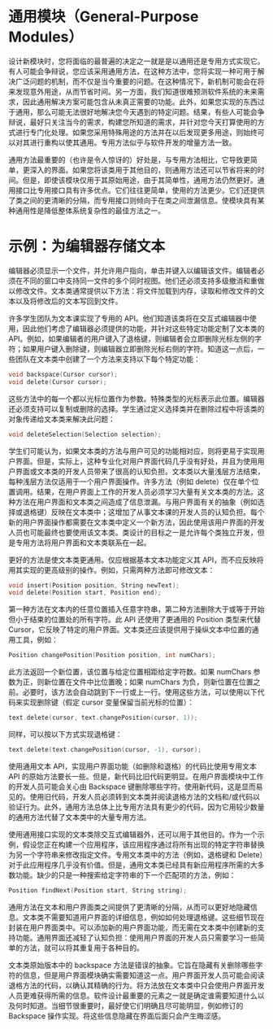 # 通用模块（General-Purpose Modules）

设计新模块时，您将面临的最普遍的决定之一就是是以通用还是专用方式实现它。有人可能会争辩说，您应该采用通用方法，在这种方法中，您将实现一种可用于解决广泛问题的机制，而不仅是当今重要的问题。在这种情况下，新机制可能会在将来发现意外用途，从而节省时间。另一方面，我们知道很难预测软件系统的未来需求，因此通用解决方案可能包含从未真正需要的功能。此外，如果您实现的东西过于通用，那么可能无法很好地解决您今天遇到的特定问题。结果，有些人可能会争辩说，最好只关注当今的需求，构建您所知道的需求，并针对您今天打算使用的方式进行专门化处理。如果您采用特殊用途的方法并在以后发现更多用途，则始终可以对其进行重构以使其通用。专用方法似乎与软件开发的增量方法一致。

通用方法最重要的（也许是令人惊讶的）好处是，与专用方法相比，它导致更简单，更深入的界面。如果您将该类用于其他目的，则通用方法还可以节省将来的时间。但是，即使该模块仅用于其原始用途，由于其简单性，通用方法仍然更好。通用接口比专用接口具有许多优点。它们往往更简单，使用的方法更少。它们还提供了类之间的更清晰的分隔，而专用接口则倾向于在类之间泄漏信息。使模块具有某种通用性是降低整体系统复杂性的最佳方法之一。

# 示例：为编辑器存储文本

编辑器必须显示一个文件，并允许用户指向，单击并键入以编辑该文件。编辑者必须在不同的窗口中支持同一文件的多个同时视图。他们还必须支持多级撤消和重做以修改文件。文本类通常提供以下方法：将文件加载到内存，读取和修改文件的文本以及将修改后的文本写回到文件。

许多学生团队为文本课实现了专用的 API。他们知道该类将在交互式编辑器中使用，因此他们考虑了编辑器必须提供的功能，并针对这些特定功能定制了文本类的 API。例如，如果编辑者的用户键入了退格键，则编辑者会立即删除光标左侧的字符；如果用户键入删除键，则编辑器立即删除光标右侧的字符。知道这一点后，一些团队在文本类中创建了一个方法来支持以下每个特定功能：

```c
void backspace(Cursor cursor);
void delete(Cursor cursor);
```

这些方法中的每一个都以光标位置作为参数。特殊类型的光标表示此位置。编辑器还必须支持可以复制或删除的选择。学生通过定义选择类并在删除过程中将该类的对象传递给文本类来解决此问题：

```c
void deleteSelection(Selection selection);
```

学生们可能认为，如果文本类的方法与用户可见的功能相对应，则将更易于实现用户界面。但是，实际上，这种专业化对用户界面代码几乎没有好处，并且为使用用户界面或文本类的开发人员带来了很高的认知负担。文本类以大量浅层方法结束，每种浅层方法仅适用于一个用户界面操作。许多方法（例如 delete）仅在单个位置调用。结果，在用户界面上工作的开发人员必须学习大量有关文本类的方法。这种方法在用户界面和文本类之间造成了信息泄漏。与用户界面有关的抽象（例如选择或退格键）反映在文本类中；这增加了从事文本课的开发人员的认知负担。每个新的用户界面操作都需要在文本类中定义一个新方法，因此使用该用户界面的开发人员也可能最终也要使用该文本类。类设计的目标之一是允许每个类独立开发，但是专用方法将用户界面和文本类联系在一起。

更好的方法是使文本类更通用。仅应根据基本文本功能定义其 API，而不应反映将用其实现的更高级别的操作。例如，只需两种方法即可修改文本：

```c
void insert(Position position, String newText);
void delete(Position start, Position end);
```

第一种方法在文本内的任意位置插入任意字符串，第二种方法删除大于或等于开始但小于结束的位置处的所有字符。此 API 还使用了更通用的 Position 类型来代替 Cursor，它反映了特定的用户界面。文本类还应该提供用于操纵文本中位置的通用工具，例如：

```c
Position changePosition(Position position, int numChars);
```

此方法返回一个新位置，该位置与给定位置相距给定字符数。如果 numChars 参数为正，则新位置在文件中比位置晚；如果 numChars 为负，则新位置在位置之前。必要时，该方法会自动跳到下一行或上一行。使用这些方法，可以使用以下代码来实现删除键（假定 cursor 变量保留当前光标的位置）：

```c
text.delete(cursor, text.changePosition(cursor, 1));
```

同样，可以按以下方式实现退格键：

```c
text.delete(text.changePosition(cursor, -1), cursor);

```

使用通用文本 API，实现用户界面功能（如删除和退格）的代码比使用专用文本 API 的原始方法要长一些。但是，新代码比旧代码更明显。在用户界面模块中工作的开发人员可能会关心由 Backspace 键删除哪些字符。使用新代码，这是显而易见的。使用旧代码，开发人员必须转到文本类并阅读退格方法的文档和/或代码以验证行为。此外，通用方法总体上比专用方法具有更少的代码，因为它用较少数量的通用方法代替了文本类中的大量专用方法。

使用通用接口实现的文本类除交互式编辑器外，还可以用于其他目的。作为一个示例，假设您正在构建一个应用程序，该应用程序通过将所有出现的特定字符串替换为另一个字符串来修改指定文件。专用文本类中的方法（例如，退格键和 Delete）对于此应用程序几乎没有价值。但是，通用文本类已经具有新应用程序所需的大多数功能。缺少的只是一种搜索给定字符串的下一个匹配项的方法，例如：

```c
Position findNext(Position start, String string);
```

通用方法在文本和用户界面类之间提供了更清晰的分隔，从而可以更好地隐藏信息。文本类不需要知道用户界面的详细信息，例如如何处理退格键。这些细节现在封装在用户界面类中。可以添加新的用户界面功能，而无需在文本类中创建新的支持功能。通用界面还减轻了认知负担：使用用户界面的开发人员只需要学习一些简单的方法，就可以将其重复用于各种目的。

文本类原始版本中的 backspace 方法是错误的抽象。它旨在隐藏有关删除哪些字符的信息，但是用户界面模块确实需要知道这一点。用户界面开发人员可能会阅读退格方法的代码，以确认其精确的行为。将方法放在文本类中只会使用户界面开发人员更难获得所需的信息。软件设计最重要的元素之一就是确定谁需要知道什么以及何时知道。当细节很重要时，最好使它们明确且尽可能明显，例如修订的 Backspace 操作实现。将这些信息隐藏在界面后面只会产生晦涩感。
